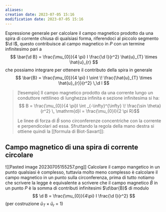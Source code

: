 ```yaml
---
aliases: 
creation date: 2023-07-05 15:16
modification date: 2023-07-05 15:16
---
```


Espressione generale per calcolare il campo magnetico prodotto da una spira di corrente chiusa di qualsiasi forma, riferendoci al piccolo segmento $\d l$, questo contribuisce al campo magnetico in $P$ con un termine infinitesimo pari a
$$ \bar{\d B} = \frac{\mu_{0}}{4 \pi} I \frac{\d l}{r^2} \hat{u}_{T} \times \hat{u}_{r} $$
che possiamo integrare per ottenere il contributo della spira in generale 
$$ \bar{B} = \frac{\mu_{0}}{4 \pi} I \oint \! \frac{\hat{u}_{T} \times \hat{u}_{r}}{r^2} \,\d l $$

>[!esempio]
>Il campo magnetico prodotto da una corrente lungo un conduttore rettilineo di lunghezza infinita e sezione infinitesima si ha:
> $$ B = \frac{\mu_{0}}{4 \pi}I \int _{-\infty}^{\infty} \! \frac{\sin \theta}{r^2} \, \mathrm{d}l = \frac{\mu_{0}I}{2 \pi R}$$
> 
>Le linee di forza di $\bar{B}$ sono circonferenze concentriche con la corrente e perpendicolari ad essa. 
>Sfruttando la regola della mano destra si ottiene quindi la [[formula di Biot-Savart]]:


## Campo magnetico di una spira di corrente circolare

![[Pasted image 20230705155257.png]]
Calcolare il campo mangetico in un punto qualsiasi è complesso, tuttavia molto meno complesso è calcolare il campo magnetico in un punto sulla circonferenza, prima di tutto notiamo che scrivere la legge è equivalente a scrivere che il campo magnetico $\bar{B}$ in un punto $P$ è la somma di contributi infinitesimi $\d\bar{B}$ di modulo
$$ \d B = \frac{\mu_{0}}{4\pi} I \frac{\d l}{r^2} $$
(per costruzione $\hat{u}_{T} \times \hat{u}_{r}$ = 1)